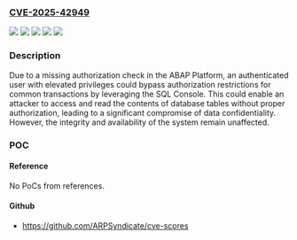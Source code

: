 ### [CVE-2025-42949](https://cve.mitre.org/cgi-bin/cvename.cgi?name=CVE-2025-42949)
![](https://img.shields.io/static/v1?label=Product&message=ABAP%20Platform&color=blue)
![](https://img.shields.io/static/v1?label=Version&message=SAP_BASIS%20758%20&color=brightgreen)
![](https://img.shields.io/static/v1?label=Version&message=SAP_BASIS%20816%20&color=brightgreen)
![](https://img.shields.io/static/v1?label=Version&message=SAP_BASIS%20916%20&color=brightgreen)
![](https://img.shields.io/static/v1?label=Vulnerability&message=CWE-862%3A%20Missing%20Authorization&color=brightgreen)

### Description

Due to a missing authorization check in the ABAP Platform, an authenticated user with elevated privileges could bypass authorization restrictions for common transactions by leveraging the SQL Console. This could enable an attacker to access and read the contents of database tables without proper authorization, leading to a significant compromise of data confidentiality. However, the integrity and availability of the system remain unaffected.

### POC

#### Reference
No PoCs from references.

#### Github
- https://github.com/ARPSyndicate/cve-scores

